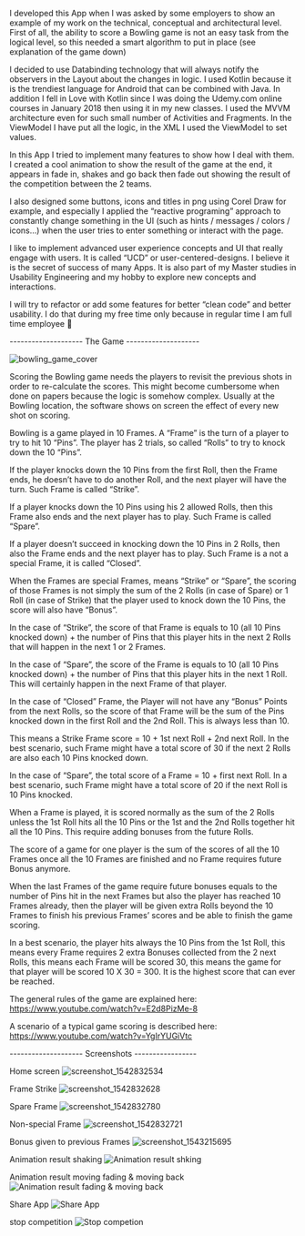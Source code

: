 I developed this App when I was asked by some employers to show an example of my work on the technical, conceptual and architectural level. First of all, the ability to score a Bowling game is not an easy task from the logical level, so this needed a smart algorithm to put in place (see explanation of the game down)

I decided to use Databinding technology that will always notify the observers in the Layout about the changes in logic. I used Kotlin because it is the trendiest language for Android that can be combined with Java. In addition I fell in Love with Kotlin since I was doing the Udemy.com online courses in January 2018 then using it in my new classes. I used the MVVM architecture even for such small number of Activities and Fragments. In the ViewModel I have put all the logic, in the XML I used the ViewModel to set values.

In this App I tried to implement many features to show how I deal with them. I created a cool animation to show the result of the game at the end, it appears in fade in, shakes and go back then fade out showing the result of the competition between the 2 teams.

I also designed some buttons, icons and titles in png using Corel Draw for example, and especially I applied the “reactive programing” approach to constantly change something in the UI (such as hints / messages / colors / icons…) when the user tries to enter something or interact with the page.

I like to implement advanced user experience concepts and UI that really engage with users. It is called “UCD” or user-centered-designs. I believe it is the secret of success of many Apps. It is also part of my Master studies in Usability Engineering and my hobby to explore new concepts and interactions.

I will try to refactor or add some features for better “clean code” and better usability. I do that during my free time only because in regular time I am full time employee 

-------------------- The Game --------------------

![bowling_game_cover](https://user-images.githubusercontent.com/20923486/48757534-5da64b00-ec9d-11e8-89d8-8521fc3ee388.jpg)

Scoring the Bowling game needs the players to revisit the previous shots in order to re-calculate the scores. This might become cumbersome when done on papers because the logic is somehow complex. Usually at the Bowling location, the software shows on screen the effect of every new shot on scoring.

Bowling is a game played in 10 Frames. A “Frame” is the turn of a player to try to hit 10 “Pins”. The player has 2 trials, so called “Rolls” to try to knock down the 10 “Pins”.

If the player knocks down the 10 Pins from the first Roll, then the Frame ends, he doesn’t have to do another Roll, and the next player will have the turn. Such Frame is called “Strike”.

If a player knocks down the 10 Pins using his 2 allowed Rolls, then this Frame also ends and the next player has to play. Such Frame is called “Spare”.

If a player doesn’t succeed in knocking down the 10 Pins in 2 Rolls, then also the Frame ends and the next player has to play. Such Frame is a not a special Frame, it is called “Closed”.

When the Frames are special Frames, means “Strike” or “Spare”, the scoring of those Frames is not simply the sum of the 2 Rolls (in case of Spare) or 1 Roll (in case of Strike) that the player used to knock down the 10 Pins, the score will also have “Bonus”.

In the case of “Strike”, the score of that Frame is equals to 10 (all 10 Pins knocked down) + the number of Pins that this player hits in the next 2 Rolls that will happen in the next 1 or 2 Frames.

In the case of “Spare”, the score of the Frame is equals to 10 (all 10 Pins knocked down) + the number of Pins that this player hits in the next 1 Roll. This will certainly happen in the next Frame of that player.

In the case of “Closed” Frame, the Player will not have any “Bonus” Points from the next Rolls, so the score of that Frame will be the sum of the Pins knocked down in the first Roll and the 2nd Roll. This is always less than 10.

This means a Strike Frame score = 10 + 1st next Roll + 2nd next Roll. In the best scenario, such Frame might have a total score of 30 if the next 2 Rolls are also each 10 Pins knocked down.

In the case of “Spare”, the total score of a Frame = 10 + first next Roll. In a best scenario, such Frame might have a total score of 20 if the next Roll is 10 Pins knocked.

When a Frame is played, it is scored normally as the sum of the 2 Rolls unless the 1st Roll hits all the 10 Pins or the 1st and the 2nd Rolls together hit all the 10 Pins. This require adding bonuses from the future Rolls.

The score of a game for one player is the sum of the scores of all the 10 Frames once all the 10 Frames are finished and no Frame requires future Bonus anymore. 

When the last Frames of the game require future bonuses equals to the number of Pins hit in the next Frames but also the player has reached 10 Frames already, then the player will be given extra Rolls beyond the 10 Frames to finish his previous Frames’ scores and be able to finish the game scoring.

In a best scenario, the player hits always the 10 Pins from the 1st Roll, this means every Frame requires 2 extra Bonuses collected from the 2 next Rolls, this means each Frame will be scored 30, this means the game for that player will be scored 10 X 30 = 300. It is the highest score that can ever be reached.

The general rules of the game are explained here:
https://www.youtube.com/watch?v=E2d8PizMe-8

A scenario of a typical game scoring is described here:
https://www.youtube.com/watch?v=YgIrYUGiVtc 

--------------------  Screenshots -----------------

Home screen
![screenshot_1542832534](https://user-images.githubusercontent.com/20923486/48867119-7580ea80-edd5-11e8-91aa-3b81fddeabc5.png)

Frame Strike
![screenshot_1542832628](https://user-images.githubusercontent.com/20923486/48997713-2201fa00-f151-11e8-9f9b-86a8ac3286cb.png)

Spare Frame
![screenshot_1542832780](https://user-images.githubusercontent.com/20923486/48997755-43fb7c80-f151-11e8-99e6-ae533628993c.png)

Non-special Frame
![screenshot_1542832721](https://user-images.githubusercontent.com/20923486/48867243-da3c4500-edd5-11e8-89b3-5af7e97403d7.png)

Bonus given to previous Frames
![screenshot_1543215695](https://user-images.githubusercontent.com/20923486/48997835-86bd5480-f151-11e8-89dd-e1c4092e27a4.png)

Animation result shaking
![Animation result shking](https://user-images.githubusercontent.com/20923486/48657147-cf785d80-ea2d-11e8-818a-c29dd5fef11f.png)

Animation result moving fading & moving back
![Animation result fading & moving back](https://user-images.githubusercontent.com/20923486/48657182-0a7a9100-ea2e-11e8-9a8b-e83804f8c576.png)

Share App
![Share App](https://user-images.githubusercontent.com/20923486/48657194-46155b00-ea2e-11e8-8112-8a60368d2d39.png)

stop competition
![Stop competion](https://user-images.githubusercontent.com/20923486/48657220-73620900-ea2e-11e8-94fc-4e2b9309af68.png)
